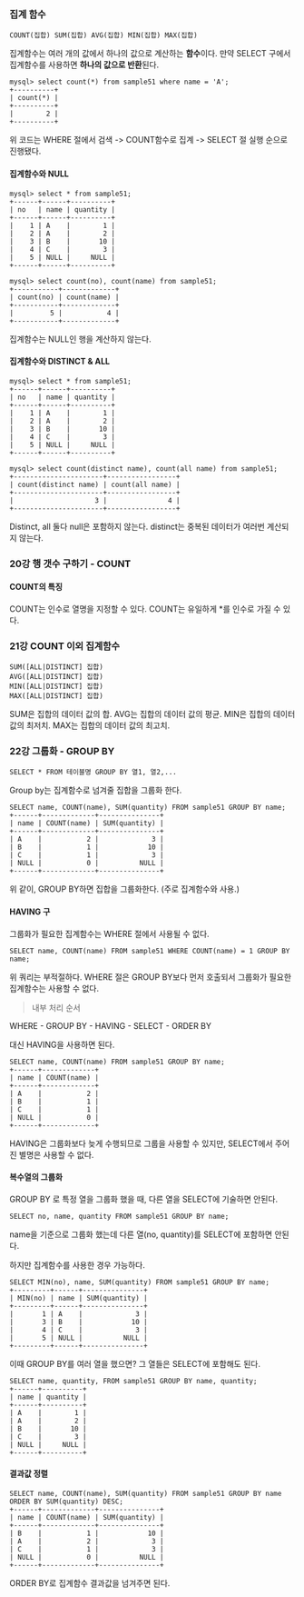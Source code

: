 ### 집계 함수

```mysql
COUNT(집합) SUM(집합) AVG(집합) MIN(집합) MAX(집합)
```

집계함수는 여러 개의 값에서 하나의 값으로 계산하는 **함수**이다.
만약 SELECT 구에서 집계함수를 사용하면 **하나의 값으로 반환**된다.

```mysql
mysql> select count(*) from sample51 where name = 'A';
+----------+
| count(*) |
+----------+
|        2 |
+----------+
```

위 코드는 WHERE 절에서 검색 -> COUNT함수로 집계 -> SELECT 절 실행 순으로 진행됐다.

#### 집계함수와 NULL

```mysql
mysql> select * from sample51;
+------+------+----------+
| no   | name | quantity |
+------+------+----------+
|    1 | A    |        1 |
|    2 | A    |        2 |
|    3 | B    |       10 |
|    4 | C    |        3 |
|    5 | NULL |     NULL |
+------+------+----------+

mysql> select count(no), count(name) from sample51;
+-----------+-------------+
| count(no) | count(name) |
+-----------+-------------+
|         5 |           4 |
+-----------+-------------+
```

집계함수는 NULL인 행을 계산하지 않는다.

#### 집계함수와 DISTINCT & ALL

```mysql
mysql> select * from sample51;
+------+------+----------+
| no   | name | quantity |
+------+------+----------+
|    1 | A    |        1 |
|    2 | A    |        2 |
|    3 | B    |       10 |
|    4 | C    |        3 |
|    5 | NULL |     NULL |
+------+------+----------+

mysql> select count(distinct name), count(all name) from sample51;
+----------------------+-----------------+
| count(distinct name) | count(all name) |
+----------------------+-----------------+
|                    3 |               4 |
+----------------------+-----------------+
```

Distinct, all 둘다 null은 포함하지 않는다.
distinct는 중복된 데이터가 여러번 계산되지 않는다.

### 20강 행 갯수 구하기 - COUNT

#### COUNT의 특징

COUNT는 인수로 열명을 지정할 수 있다.
COUNT는 유일하게 *를 인수로 가질 수 있다.

### 21강 COUNT 이외 집계함수

```mysql
SUM([ALL|DISTINCT] 집합)
AVG([ALL|DISTINCT] 집합)
MIN([ALL|DISTINCT] 집합)
MAX([ALL|DISTINCT] 집합)
```

SUM은 집합의 데이터 값의 합.
AVG는 집합의 데이터 값의 평균.
MIN은 집합의 데이터 값의 최저치.
MAX는 집합의 데이터 값의 최고치.

### 22강 그룹화 - GROUP BY

```mysql
SELECT * FROM 테이블명 GROUP BY 열1, 열2,...
```

Group by는 집계함수로 넘겨줄 집합을 그룹화 한다.

```mysql
SELECT name, COUNT(name), SUM(quantity) FROM sample51 GROUP BY name;
+------+-------------+---------------+
| name | COUNT(name) | SUM(quantity) |
+------+-------------+---------------+
| A    |           2 |             3 |
| B    |           1 |            10 |
| C    |           1 |             3 |
| NULL |           0 |          NULL |
+------+-------------+---------------+
```

위 같이, GROUP BY하면 집합을 그룹화한다. (주로 집계함수와 사용.)

#### HAVING 구

그룹화가 필요한 집계함수는 WHERE 절에서 사용될 수 없다.

```mysql
SELECT name, COUNT(name) FROM sample51 WHERE COUNT(name) = 1 GROUP BY name;
```

위 쿼리는 부적절하다.
WHERE 절은 GROUP BY보다 먼저 호출되서 그룹화가 필요한 집계함수는 사용할 수 없다.

> 내부 처리 순서

WHERE - GROUP BY - HAVING - SELECT - ORDER BY

대신 HAVING을 사용하면 된다.

```mysql
SELECT name, COUNT(name) FROM sample51 GROUP BY name;
+------+-------------+
| name | COUNT(name) |
+------+-------------+
| A    |           2 |
| B    |           1 |
| C    |           1 |
| NULL |           0 |
+------+-------------+
```

HAVING은 그룹화보다 늦게 수행되므로 그룹을 사용할 수 있지만, SELECT에서 주어진 별명은 사용할 수 없다.

#### 복수열의 그룹화

GROUP BY 로 특정 열을 그룹화 했을 때, 다른 열을 SELECT에 기술하면 안된다.

```mysql
SELECT no, name, quantity FROM sample51 GROUP BY name;
```

name을 기준으로 그룹화 했는데 다른 열(no, quantity)를 SELECT에 포함하면 안된다.

하지만 집계함수를 사용한 경우 가능하다.

```mysql
SELECT MIN(no), name, SUM(quantity) FROM sample51 GROUP BY name;
+---------+------+---------------+
| MIN(no) | name | SUM(quantity) |
+---------+------+---------------+
|       1 | A    |             3 |
|       3 | B    |            10 |
|       4 | C    |             3 |
|       5 | NULL |          NULL |
+---------+------+---------------+
```

이때 GROUP BY를 여러 열을 했으면? 그 열들은 SELECT에 포함해도 된다.

```mysql
SELECT name, quantity, FROM sample51 GROUP BY name, quantity;
+------+----------+
| name | quantity |
+------+----------+
| A    |        1 |
| A    |        2 |
| B    |       10 |
| C    |        3 |
| NULL |     NULL |
+------+----------+
```

#### 결과값 정렬

```mysql
SELECT name, COUNT(name), SUM(quantity) FROM sample51 GROUP BY name ORDER BY SUM(quantity) DESC;
+------+-------------+---------------+
| name | COUNT(name) | SUM(quantity) |
+------+-------------+---------------+
| B    |           1 |            10 |
| A    |           2 |             3 |
| C    |           1 |             3 |
| NULL |           0 |          NULL |
+------+-------------+---------------+
```

ORDER BY로 집계함수 결과값을 넘겨주면 된다.
